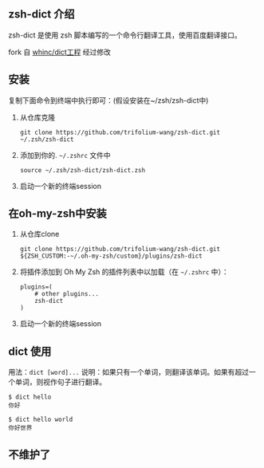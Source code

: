 ## zsh-dict 介绍

zsh-dict 是使用 zsh 脚本编写的一个命令行翻译工具，使用百度翻译接口。

fork 自 [whinc/dict工程](https://github.com/whinc/dict) 经过修改

## 安装

复制下面命令到终端中执行即可：(假设安装在~/zsh/zsh-dict中)

1. 从仓库克隆

   ```shell
   git clone https://github.com/trifolium-wang/zsh-dict.git ~/.zsh/zsh-dict
   ```

2. 添加到你的. `~/.zshrc` 文件中

   ``` shell
   source ~/.zsh/zsh-dict/zsh-dict.zsh
   ```

3. 启动一个新的终端session

## 在oh-my-zsh中安装

1. 从仓库clone

   ```shell
   git clone https://github.com/trifolium-wang/zsh-dict.git ${ZSH_CUSTOM:-~/.oh-my-zsh/custom}/plugins/zsh-dict
   ```

2. 将插件添加到 Oh My Zsh 的插件列表中以加载（在 `~/.zshrc` 中）：

   ```shell
   plugins=( 
       # other plugins...
       zsh-dict
   )
   ```

3. 启动一个新的终端session

## dict 使用

用法：`dict [word]...`
说明：如果只有一个单词，则翻译该单词。如果有超过一个单词，则视作句子进行翻译。

```shell
$ dict hello
你好

$ dict hello world
你好世界
```
## 不维护了
